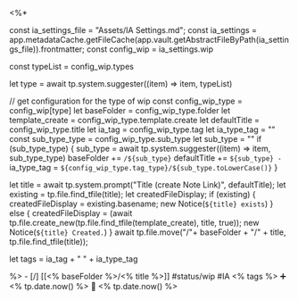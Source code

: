 <%*

const ia_settings_file = "Assets/IA Settings.md";
const ia_settings = app.metadataCache.getFileCache(app.vault.getAbstractFileByPath(ia_settings_file)).frontmatter;
const config_wip = ia_settings.wip

const typeList = config_wip.types

let type = await tp.system.suggester((item) => item, typeList)

// get configuration for the type of wip
const config_wip_type = config_wip[type]
let baseFolder = config_wip_type.folder
let template_create = config_wip_type.template.create
let defaultTitle = config_wip_type.title
let ia_tag = config_wip_type.tag
let ia_type_tag = ""
const sub_type_type = config_wip_type.sub_type
let sub_type = ""
if (sub_type_type) {
	sub_type = await tp.system.suggester((item) => item, sub_type_type)
	baseFolder += `/${sub_type}`
	defaultTitle += ` ${sub_type} - `
	ia_type_tag = `${config_wip_type.tag_type}/${sub_type.toLowerCase()}`
}

let title = await tp.system.prompt("Title (create Note Link)", defaultTitle);
let existing = tp.file.find_tfile(title);
let createdFileDisplay;
if (existing) {
  createdFileDisplay = existing.basename;
  new Notice(`${title} exists`)
} else {
  createdFileDisplay = (await tp.file.create_new(tp.file.find_tfile(template_create), title, true));
  new Notice(`${title} Created.`)
}
await tp.file.move("/"+ baseFolder + "/" + title, tp.file.find_tfile(title));

let tags = ia_tag + " " + ia_type_tag

%>   - [/] [[<% baseFolder %>/<% title %>]]  #status/wip #IA <% tags %>    ➕ <% tp.date.now() %> 🛫 <% tp.date.now() %>
